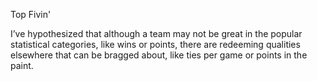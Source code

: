 Top Fivin'

I’ve hypothesized that although a team may not be great in the popular statistical categories, like wins or points, there are redeeming qualities elsewhere that can be bragged about, like ties per game or points in the paint.
